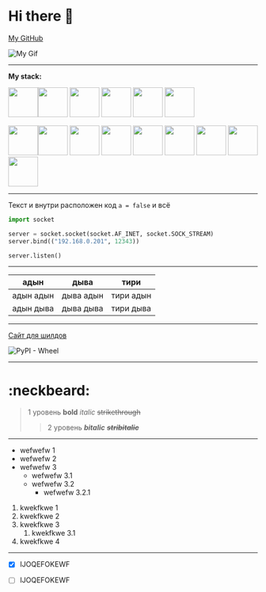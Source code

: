 # **Hi there** 👋

[My GitHub](https://github.com/ismailbayramov)

![My Gif](https://lh6.googleusercontent.com/proxy/7aFY-n4lfZgKqn4ZyzGyzZJ9cDcWTJ2fZwSijkvmGe55KV0F7NK3aWBTcJpIVf3NoI7HAk9N86sjeDioi5L_heNmd9BOLi6r96VVwK8RXfLqHYFhBRql9aAKQokoSOlgXMyMUfkz)

---

**My stack:**

<img src="https://cdn.jsdelivr.net/gh/devicons/devicon@latest/icons/python/python-original.svg" width="60"/><img src="https://cdn.jsdelivr.net/gh/devicons/devicon@latest/icons/html5/html5-original.svg" width="60"/>
<img src="https://cdn.jsdelivr.net/gh/devicons/devicon@latest/icons/css3/css3-original.svg" width="60"/>
<img src="https://cdn.jsdelivr.net/gh/devicons/devicon@latest/icons/javascript/javascript-original.svg" width="60"/>
<img src="https://cdn.jsdelivr.net/gh/devicons/devicon@latest/icons/typescript/typescript-original.svg" width="60"/>
<img src="https://cdn.jsdelivr.net/gh/devicons/devicon@latest/icons/swift/swift-original.svg" width="60"/>
          
<img src="https://cdn.jsdelivr.net/gh/devicons/devicon@latest/icons/react/react-original.svg" width="60"/><img src="https://cdn.jsdelivr.net/gh/devicons/devicon@latest/icons/vuejs/vuejs-original.svg" width="60"/>
<img src="https://cdn.jsdelivr.net/gh/devicons/devicon@latest/icons/vitejs/vitejs-original.svg" width="60"/>
<img src="https://cdn.jsdelivr.net/gh/devicons/devicon@latest/icons/express/express-original.svg" width="60"/>
<img src="https://cdn.jsdelivr.net/gh/devicons/devicon@latest/icons/postgresql/postgresql-original.svg" width="60"/>
<img src="https://cdn.jsdelivr.net/gh/devicons/devicon@latest/icons/mongodb/mongodb-original.svg" width="60"/>
<img src="https://cdn.jsdelivr.net/gh/devicons/devicon@latest/icons/fastapi/fastapi-original.svg" width="60"/>
<img src="https://cdn.jsdelivr.net/gh/devicons/devicon@latest/icons/docker/docker-original.svg" width="60"/>
<img src="https://cdn.jsdelivr.net/gh/devicons/devicon@latest/icons/arduino/arduino-original.svg" width="60"/>            

___

Текст и внутри расположен код `a = false` и всё

```python
import socket

server = socket.socket(socket.AF_INET, socket.SOCK_STREAM)
server.bind(("192.168.0.201", 12343))

server.listen()
```

--- 

| адын | дыва | тири |
|------|------|------|
|адын адын|дыва адын|тири адын|
|адын дыва|дыва дыва|тири дыва|

---

[Сайт для шилдов](https://shields.io, "Клик")

![PyPI - Wheel](https://img.shields.io/pypi/wheel/ds?style=flat&logo=github&label=test%20shield&labelColor=blue&color=yellow)

___

# :neckbeard:

> 1 уровень **bold** *italic* ~~strikethrough~~
>> 2 уровень ***bitalic*** ***~~stribitalic~~***

___

+ wefwefw 1
+ wefwefw 2
+ wefwefw 3
  + wefwefw 3.1
  + wefwefw 3.2
    + wefwefw 3.2.1
  
1. kwekfkwe 1
2. kwekfkwe 2
3. kwekfkwe 3
   1. kwekfkwe 3.1
4. kwekfkwe 4

---

- [X] IJOQEFOKEWF
- [ ] IJOQEFOKEWF
  
